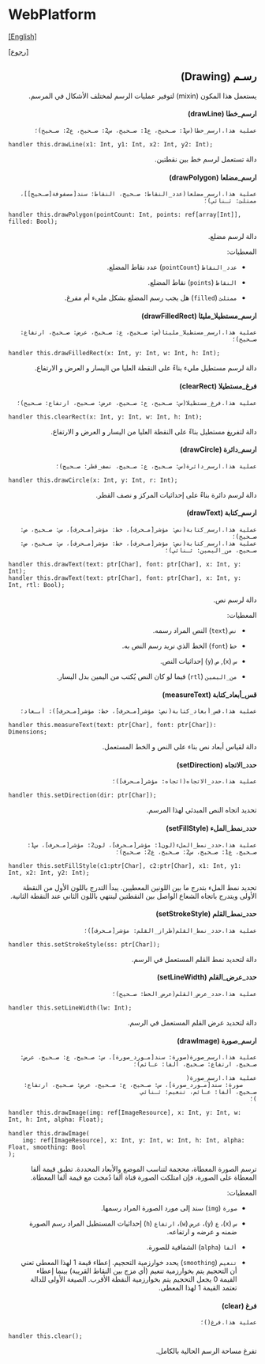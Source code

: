 # WebPlatform

[[English]](drawing.en.md)

[[رجوع]](../readme.ar.md)

<div dir=rtl>

## رسـم (Drawing)

يستعمل هذا المكون (mixin) لتوفير عمليات الرسم لمختلف الأشكال في المرسم.

#### ارسم_خطا (drawLine)

```
عملية هذا.ارسم_خطا(س1: صـحيح، ع1: صـحيح، س2: صـحيح، ع2: صـحيح)؛
```

<div dir=ltr>

```
handler this.drawLine(x1: Int, y1: Int, x2: Int, y2: Int);
```

</div>

دالة تستعمل لرسم خط بين نقطتين.

#### ارسم_مضلعا (drawPolygon)

```
عملية هذا.ارسم_مضلعا(عدد_النقاط: صـحيح، النقاط: سند[مصفوفة[صـحيح]]، ممتلئ: ثـنائي)؛
```

<div dir=ltr>

```
handler this.drawPolygon(pointCount: Int, points: ref[array[Int]], filled: Bool);
```

</div>

دالة لرسم مضلع.

المعطيات:

* `عدد_النقاط` (`pointCount`) عدد نقاط المضلع.

* `النقاط` (`points`) نقاط المضلع.

* `ممتلئ` (`filled`) هل يجب رسم المضلع بشكل مليء أم مفرغ.

#### ارسم_مستطيلا_مليئا (drawFilledRect)

```
عملية هذا.ارسم_مستطيلا_مليئا(س: صـحيح، ع: صـحيح، عرض: صـحيح، ارتفاع: صـحيح)؛
```

<div dir=ltr>

```
handler this.drawFilledRect(x: Int, y: Int, w: Int, h: Int);
```

</div>

دالة لرسم مستطيل مليء بناءً على النقطة العليا من اليسار و العرض و الارتفاع.

#### فرغ_مستطيلا (clearRect)

```
عملية هذا.فرغ_مستطيلا(س: صـحيح، ع: صـحيح، عرض: صـحيح، ارتفاع: صـحيح)؛
```

<div dir=ltr>

```
handler this.clearRect(x: Int, y: Int, w: Int, h: Int);
```

</div>

دالة لتفريغ مستطيل بناءً على النقطة العليا من اليسار و العرض و الارتفاع.

#### ارسم_دائرة (drawCircle)

```
عملية هذا.ارسم_دائرة(س: صـحيح، ع: صـحيح، نصف_قطر: صـحيح)؛
```

<div dir=ltr>

```
handler this.drawCircle(x: Int, y: Int, r: Int);
```

</div>

دالة لرسم دائرة بناءً على إحداثيات المركز و نصف القطر.

#### ارسم_كتابة (drawText)

```
عملية هذا.ارسم_كتابة(نص: مؤشر[مـحرف]، خط: مؤشر[مـحرف]، س: صـحيح، ص: صـحيح)؛
عملية هذا.ارسم_كتابة(نص: مؤشر[مـحرف]، خط: مؤشر[مـحرف]، س: صـحيح، ص: صـحيح، من_اليمين: ثـنائي)؛
```

<div dir=ltr>

```
handler this.drawText(text: ptr[Char], font: ptr[Char], x: Int, y: Int);
handler this.drawText(text: ptr[Char], font: ptr[Char], x: Int, y: Int, rtl: Bool);
```

</div>

دالة لرسم نص.

المعطيات:

* `نص` (`text`) النص المراد رسمه.

* `خط` (`font`) الخط الذي نريد رسم النص به.

* `س` (`x`), `ص` (`y`) إحداثيات النص.

* `من_اليمين` (`rtl`) فيما لو كان النص يُكتب من اليمين بدل اليسار.

#### قس_أبعاد_كتابة (measureText)

```
عملية هذا.قس_أبعاد_كتابة(نص: مؤشر[مـحرف]، خط: مؤشر[مـحرف]): أبـعاد؛
```

<div dir=ltr>

```
handler this.measureText(text: ptr[Char], font: ptr[Char]): Dimensions;
```

</div>

دالة لقياس أبعاد نص بناء على النص و الخط المستعمل.

#### حدد_الاتجاه (setDirection)

```
عملية هذا.حدد_الاتجاه(اتجاه: مؤشر[مـحرف])؛
```

<div dir=ltr>

```
handler this.setDirection(dir: ptr[Char]);
```

</div>

تحديد اتجاه النص المبدئي لهذا المرسم.

#### حدد_نمط_الملء (setFillStyle)

```
عملية هذا.حدد_نمط_الملء(لون1: مؤشر[مـحرف]، لون2: مؤشر[مـحرف]، س1: صـحيح، ع1: صـحيح، س2: صـحيح، ع2: صـحيح)؛
```

<div dir=ltr>

```
handler this.setFillStyle(c1:ptr[Char], c2:ptr[Char], x1: Int, y1: Int, x2: Int, y2: Int);
```

</div>

تحديد نمط الملء بتدرج ما بين اللونين المعطيين. يبدأ التدرج باللون الأول من النقطة الأولى ويتدرج
باتجاه الشعاع الواصل بين النقطتين لينتهي باللون الثاني عند النقطة الثانية.

#### حدد_نمط_القلم (setStrokeStyle)

```
عملية هذا.حدد_نمط_القلم(طراز_القلم: مؤشر[مـحرف])؛
```

<div dir=ltr>

```
handler this.setStrokeStyle(ss: ptr[Char]);
```

</div>

دالة لتحديد نمط القلم المستعمل في الرسم.

#### حدد_عرض_القلم (setLineWidth)

```
عملية هذا.حدد_عرض_القلم(عرض_الخط: صـحيح)؛
```

<div dir=ltr>

```
handler this.setLineWidth(lw: Int);
```

</div>

دالة لتحديد عرض القلم المستعمل في الرسم.

#### ارسم_صورة (drawImage)

```
عملية هذا.ارسم_صورة(صورة: سند[مـورد_صورة]، س: صـحيح، ع: صـحيح، عرض: صـحيح، ارتفاع: صـحيح، ألفا: عـائم)؛
```

```
عملية هذا.ارسم_صورة(
    صورة: سند[مـورد_صورة]، س: صـحيح، ع: صـحيح، عرض: صـحيح، ارتفاع: صـحيح، ألفا: عـائم، تنعيم: ثـنائي
)؛
```

<div dir=ltr>

```
handler this.drawImage(img: ref[ImageResource], x: Int, y: Int, w: Int, h: Int, alpha: Float);
```

```
handler this.drawImage(
    img: ref[ImageResource], x: Int, y: Int, w: Int, h: Int, alpha: Float, smoothing: Bool
);
```

</div>

ترسم الصورة المعطاة، محجمة لتناسب الموضع والأبعاد المحددة. تطبق قيمة ألفا المعطاة على الصورة، فإن
امتلكت الصورة قناة ألفا دُمجت مع قيمة ألفا المعطاة.

المعطيات:

* `صورة` (`img`) سند إلى مورد الصورة المراد رسمها.

* `س` (`x`)، `ع` (`y`)، `عرض` (`w`)، `ارتفاع` (`h`) إحداثيات المستطيل المراد رسم الصورة ضمنه و عرضه و ارتفاعه.

* `ألفا` (`alpha`) الشفافية للصورة.

* `تنعيم` (`smoothing`) يحدد خوارزمية التحجيم. إعطاء قيمة 1 لهذا المعطى تعني أن التحجيم يتم بخوارزمية
تنعيم (أي مزج بين النقاط القريبة) بينما إعطاء القيمة 0 يجعل التحجيم يتم بخوارزمية النقطة الأقرب. الصيغة
الأولى للدالة تعتمد القيمة 1 لهذا المعطى.

#### فرغ (clear)

```
عملية هذا.فرغ()؛
```

<div dir=ltr>

```
handler this.clear();
```

</div>

تفرغ مساحة الرسم الحالية بالكامل.

</div>

